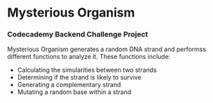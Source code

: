 # Mysterious Organism
### Codecademy Backend Challenge Project
Mysterious Organism generates a random DNA strand and performss different functions to analyze it.
These functions include:
 * Calculating the simularities between two strands
 * Determining if the strand is likely to survive
 * Generating a complementary strand
 * Mutating a random base within a strand